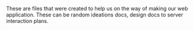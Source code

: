 These are files that were created to help us on the way of making our web application. These can be random ideations docs, design docs to server interaction plans.
